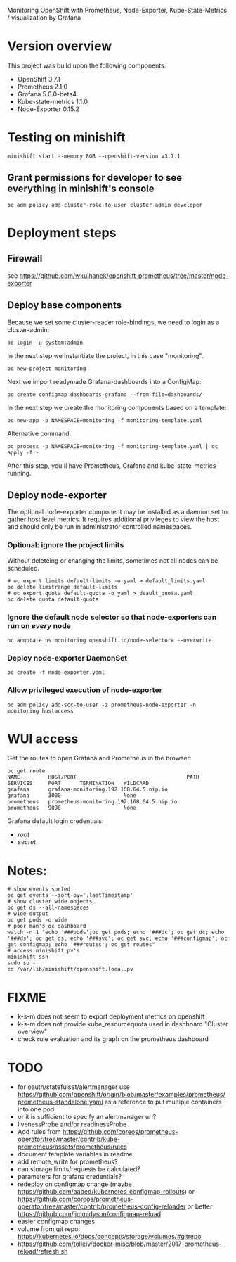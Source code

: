 Monitoring OpenShift with Prometheus, Node-Exporter, Kube-State-Metrics / visualization by Grafana

# Version overview
This project was build upon the following components:
* OpenShift 3.7.1
* Prometheus 2.1.0  
* Grafana 5.0.0-beta4
* Kube-state-metrics 1.1.0
* Node-Exporter 0.15.2

# Testing on minishift
```
minishift start --memory 8GB --openshift-version v3.7.1
```
## Grant permissions for developer to see everything in minishift's console
```
oc adm policy add-cluster-role-to-user cluster-admin developer
```

# Deployment steps

## Firewall
see https://github.com/wkulhanek/openshift-prometheus/tree/master/node-exporter

## Deploy base components
Because we set some cluster-reader role-bindings, we need to login as a cluster-admin:
```
oc login -u system:admin
```

In the next step we instantiate the project, in this case "monitoring".
```
oc new-project monitoring
```

Next we import readymade Grafana-dashboards into a ConfigMap:
```
oc create configmap dashboards-grafana --from-file=dashboards/
```

In the next step we create the monitoring components based on a template:
```
oc new-app -p NAMESPACE=monitoring -f monitoring-template.yaml
```
Alternative command:
```
oc process -p NAMESPACE=monitoring -f monitoring-template.yaml | oc apply -f -
```

After this step, you'll have Prometheus, Grafana and kube-state-metrics running.

## Deploy node-exporter

The optional node-exporter component may be installed as a daemon set to gather host level metrics. It requires additional privileges to view the host and should only be run in administrator controlled namespaces.

### Optional: ignore the project limits
Without deleteing or changing the limits, sometimes not all nodes can be scheduled.
```
# oc export limits default-limits -o yaml > default_limits.yaml
oc delete limitrange default-limits
# oc export quota default-quota -o yaml > deault_quota.yaml
oc delete quota default-quota
```

### Ignore the default node selector so that node-exporters can run on _every_ node
```
oc annotate ns monitoring openshift.io/node-selector= --overwrite
```

### Deploy node-exporter DaemonSet
```
oc create -f node-exporter.yaml
```

### Allow privileged execution of node-exporter
```
oc adm policy add-scc-to-user -z prometheus-node-exporter -n monitoring hostaccess
```

# WUI access
Get the routes to open Grafana and Prometheus in the browser:
```
oc get route
NAME         HOST/PORT                                   PATH      SERVICES     PORT      TERMINATION   WILDCARD
grafana      grafana-monitoring.192.168.64.5.nip.io                grafana      3000                    None
prometheus   prometheus-monitoring.192.168.64.5.nip.io             prometheus   9090                    None
```

Grafana default login credentials:
* *root*
* *secret*

# Notes:
```
# show events sorted
oc get events --sort-by='.lastTimestamp'
# show cluster wide objects
oc get ds --all-namespaces
# wide output
oc get pods -o wide
# poor man's oc dashboard
watch -n 1 "echo '###pods';oc get pods; echo '###dc'; oc get dc; echo '###ds'; oc get ds; echo '###svc'; oc get svc; echo '###configmap'; oc get configmap; echo '###routes'; oc get routes"
# access minishift pv's
minishift ssh
sudo su -
cd /var/lib/minishift/openshift.local.pv
```

# FIXME
* k-s-m does not seem to export deployment metrics on openshift
* k-s-m does not provide kube_resourcequota used in dashboard "Cluster overview"
* check rule evaluation and its graph on the prometheus dashboard

# TODO
* for oauth/statefulset/alertmanager use https://github.com/openshift/origin/blob/master/examples/prometheus/prometheus-standalone.yaml
  as a reference to put multiple containers into one pod
* or it is sufficient to specify an alertmanager url?
* livenessProbe and/or readinessProbe
* Add rules from https://github.com/coreos/prometheus-operator/tree/master/contrib/kube-prometheus/assets/prometheus/rules
* document template variables in readme
* add remote_write for prometheus?
* can storage limits/requests be calculated?
* parameters for grafana credentials?
* redeploy on configmap change (maybe https://github.com/aabed/kubernetes-configmap-rollouts)
  or https://github.com/coreos/prometheus-operator/tree/master/contrib/prometheus-config-reloader
  or better https://github.com/jimmidyson/configmap-reload
* easier configmap changes
* volume from git repo: https://kubernetes.io/docs/concepts/storage/volumes/#gitrepo
* https://github.com/tolleiv/docker-misc/blob/master/2017-prometheus-reload/refresh.sh
